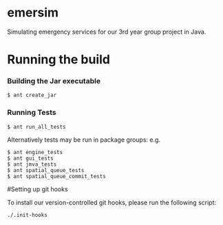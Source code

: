 # emersim
Simulating emergency services for our 3rd year group project in Java.

# Running the build
### Building the Jar executable
```shell
$ ant create_jar
```

### Running Tests
```shell
$ ant run_all_tests
```

Alternatively tests may be run in package groups:
e.g.
```shell
$ ant engine_tests
$ ant gui_tests
$ ant jmva_tests
$ ant spatial_queue_tests
$ ant spatial_queue_commit_tests
```

#Setting up git hooks

To install our version-controlled git hooks, please run the following script:

`./.init-hooks`


